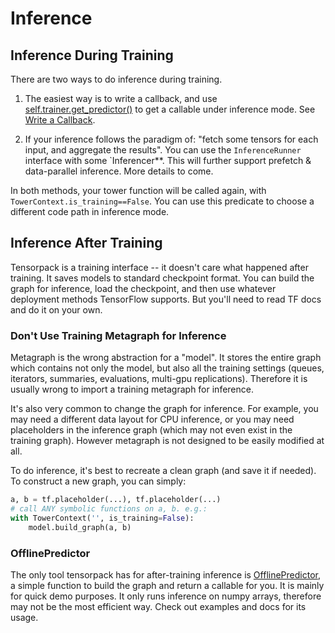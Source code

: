 
# Inference

## Inference During Training

There are two ways to do inference during training.

1. The easiest way is to write a callback, and use
  [self.trainer.get_predictor()](../modules/modules/train.html#tensorpack.train.TowerTrainer.get_predictor)
	to get a callable under inference mode.
	See [Write a Callback](extend/callback.html).

2. If your inference follows the paradigm of:
	"fetch some tensors for each input, and aggregate the results".
	You can use the `InferenceRunner` interface with some `Inferencer**.
	This will further support prefetch & data-parallel inference.
	More details to come.

In both methods, your tower function will be called again, with `TowerContext.is_training==False`.
You can use this predicate to choose a different code path in inference mode.

## Inference After Training

Tensorpack is a training interface -- it doesn't care what happened after training.
It saves models to standard checkpoint format.
You can build the graph for inference, load the checkpoint, and then use whatever deployment methods TensorFlow supports.
But you'll need to read TF docs and do it on your own.

### Don't Use Training Metagraph for Inference

Metagraph is the wrong abstraction for a "model". 
It stores the entire graph which contains not only the model, but also all the
training settings (queues, iterators, summaries, evaluations, multi-gpu replications).
Therefore it is usually wrong to import a training metagraph for inference.

It's also very common to change the graph for inference.
For example, you may need a different data layout for CPU inference,
or you may need placeholders in the inference graph (which may not even exist in
the training graph). However metagraph is not designed to be easily modified at all.

To do inference, it's best to recreate a clean graph (and save it if needed).
To construct a new graph, you can simply:
```python
a, b = tf.placeholder(...), tf.placeholder(...)
# call ANY symbolic functions on a, b. e.g.:
with TowerContext('', is_training=False):
	model.build_graph(a, b)
```

### OfflinePredictor
The only tool tensorpack has for after-training inference is [OfflinePredictor](../modules/predict.html#tensorpack.predict.OfflinePredictor),
a simple function to build the graph and return a callable for you.
It is mainly for quick demo purposes.
It only runs inference on numpy arrays, therefore may not be the most efficient way.
Check out examples and docs for its usage.
